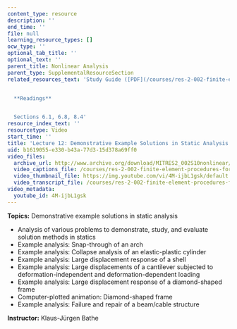 ```yaml
---
content_type: resource
description: ''
end_time: ''
file: null
learning_resource_types: []
ocw_type: ''
optional_tab_title: ''
optional_text: ''
parent_title: Nonlinear Analysis
parent_type: SupplementalResourceSection
related_resources_text: 'Study Guide ([PDF](/courses/res-2-002-finite-element-procedures-for-solids-and-structures-spring-2010/resources/mitres2_002s10_lec12-1))


  **Readings**


  Sections 6.1, 6.8, 8.4'
resource_index_text: ''
resourcetype: Video
start_time: ''
title: 'Lecture 12: Demonstrative Example Solutions in Static Analysis'
uid: b1619055-e330-b43a-77d3-15d378a69ff0
video_files:
  archive_url: http://www.archive.org/download/MITRES2_002S10nonlinear/MITRES2_002S10nonlinear_lec12_300k.mp4
  video_captions_file: /courses/res-2-002-finite-element-procedures-for-solids-and-structures-spring-2010/f09c7b5bfbbd5236b4c39fdfb9b3a7cf_4M-ijbL1gsk.vtt
  video_thumbnail_file: https://img.youtube.com/vi/4M-ijbL1gsk/default.jpg
  video_transcript_file: /courses/res-2-002-finite-element-procedures-for-solids-and-structures-spring-2010/2e7389a4bc45c5c85d5ebed6ec7a1887_4M-ijbL1gsk.pdf
video_metadata:
  youtube_id: 4M-ijbL1gsk
---
```


**Topics:** Demonstrative example solutions in static analysis

*   Analysis of various problems to demonstrate, study, and evaluate solution methods in statics
*   Example analysis: Snap-through of an arch
*   Example analysis: Collapse analysis of an elastic-plastic cylinder
*   Example analysis: Large displacement response of a shell
*   Example analysis: Large displacements of a cantilever subjected to deformation-independent and deformation-dependent loading
*   Example analysis: Large displacement response of a diamond-shaped frame
*   Computer-plotted animation: Diamond-shaped frame
*   Example analysis: Failure and repair of a beam/cable structure

**Instructor:** Klaus-Jürgen Bathe




